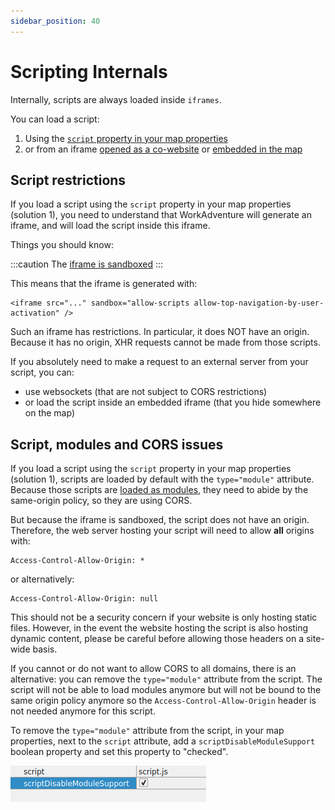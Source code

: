 ```yaml
---
sidebar_position: 40
---
```


# Scripting Internals

Internally, scripts are always loaded inside `iframes`.

You can load a script:

1. Using the [`script` property in your map properties](index.md#adding-a-script-in-the-map)
2. or from an iframe [opened as a co-website](index.md#adding-a-script-in-an-iframe) or [embedded in the map](/map-building/tiled-editor/website-in-map)

## Script restrictions

If you load a script using the `script` property in your map properties (solution 1), you need to understand that
WorkAdventure will generate an iframe, and will load the script inside this iframe.

Things you should know:

:::caution
The [iframe is sandboxed](https://blog.dareboost.com/en/2015/07/securing-iframe-sandbox-attribute/)
:::

This means that the iframe is generated with:

```
<iframe src="..." sandbox="allow-scripts allow-top-navigation-by-user-activation" />
```

Such an iframe has restrictions. In particular, it does NOT have an origin.
Because it has no origin, XHR requests cannot be made from those scripts.

If you absolutely need to make a request to an external server from your script, you can:

- use websockets (that are not subject to CORS restrictions)
- or load the script inside an embedded iframe (that you hide somewhere on the map)

## Script, modules and CORS issues

If you load a script using the `script` property in your map properties (solution 1), scripts are loaded by default with the
`type="module"` attribute. Because those scripts are [loaded as modules](https://developer.mozilla.org/en-US/docs/Web/JavaScript/Guide/Modules#applying_the_module_to_your_html),
they need to abide by the same-origin policy, so they are using CORS.

But because the iframe is sandboxed, the script does not have an origin. Therefore, the web server hosting your script
will need to allow **all** origins with:

```
Access-Control-Allow-Origin: *
```

or alternatively:

```
Access-Control-Allow-Origin: null
```

This should not be a security concern if your website is only hosting static files. However, in the event the website
hosting the script is also hosting dynamic content, please be careful before allowing those headers on a site-wide basis.

If you cannot or do not want to allow CORS to all domains, there is an alternative: you can remove the `type="module"` attribute
from the script. The script will not be able to load modules anymore but will not be bound to the same origin policy anymore
so the `Access-Control-Allow-Origin` header is not needed anymore for this script.

To remove the `type="module"` attribute from the script, in your map properties, next to the `script` attribute,
add a `scriptDisableModuleSupport` boolean property and set this property to "checked".

![](images/script-disable-modules-support.png)

